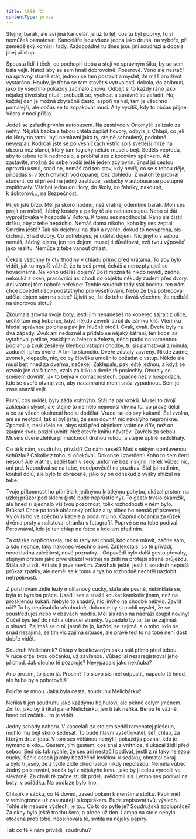 ```yaml
---
title: 1958 (2)
contentType: prose
---
```


<section>

Stejnej barák, ale asi jiná kancelář, je už to let, cos tu byl poprvý, to si nemůžeš pamatovat. Kanceláře jsou všude jedna jako druhá, na výboře, při zemědělský komisi i tady. Každopádně tu dnes jsou jiní soudruzi a docela jinej přístup.

Spousta lidí, i těch, co pochopili dobu a stojí ve správným šiku, by se sem bála vejít. Natož aby se sem hnali dobrovolně. Poserové. Vono ale nestačí na správný straně stát, jednou se tam postavit a myslet, že máš pro život vystaráno. Houby, je třeba se tam stavět s vytrvalostí, dokola, do zblbnutí, jako by všechno pokaždý začínalo znovu. Odbejt si to každý ráno jako nějakej divošskej rituál, probudit se, vychcat a správně se zařadit. No, každej den je možná zbytečně často, aspoň na vsi, tam je všechno pomalejší, ale občas se to zopakovat musí. A ty vycítíš, kdy to občas přijde. Včera v noci přišlo.

Jedeš se zařadit prvním autobusem. Na zastávce v Onomyšli zalízalo za nehty. Nějaká babka s tebou chtěla zaplíst hovory, odbyls ji. Chlapi, co jeli do Hory na ranní, byli nemluvní jako ty, stejně schoulený, podobně nevyspalí. Kodrcali jste se po vesničkách vstříc spíš světlejší mlze na obzoru než slunci, který tam logicky někde muselo bejt. Seděls vepředu, aby to tebou tolik nedrncalo, a probíral ses z kocoviny spánkem. Až zastavíte, možná do sebe hodíš ještě jeden acylpyrin. Snad jsi cestou opravdu usnul, snad ne, nemáš rád ten stav, kdy nevíš, co se s tebou děje, připadáš si v těch chvílích vodkopanej, bez dohledu. Z mátoh tě probral student, co si přised na jedný zastávce, sedačky v autobuse se postupně zaplňovaly. Všichni jedou do Hory, do školy, do fabriky, nakoupit, k doktorovi…, na Bezpečnost.

Přijeli jste brzo. Měl jsi skoro hodinu, než vrátnej odemkne barák. Moh ses projít po městě, žádný kostely a parky tě ale neinteresujou. Nebo si dát vyprošťováka v hospodě V Kotoru. K tomu ses neodhodlal. Ráno sis čistil držku, aby z tebe nepáchlo. Nemáš doma nikoho, koho by ses zeptal: Smrdím ještě? Tak sis dejchnul na dlaň a rychle, dokud to nevyprchá, sis čichnul. Snad dobrý. Co potřebuješ, je udělat dojem. Nic jinýho s sebou nemáš, žádný lejstra, jen ten dojem, musej ti důvěřovat, vzít tvou výpověď jako realitu. Nemůže z tebe vanout chlast.

Čekals všechny ty čtvrthodiny v chladu přímo před vratama. To aby bylo vidět, jak to myslíš vážně, že tu seš první, čekáš a nerozptyluješ se hovadinama. Na koho uděláš dojem? Dost možná tě nikdo nevidí, žádnej nekouká z oken, pracovníci asi chodí do objektu někudy zadem přes dvory. Ani vrátnej těm nahoře neřekne: Tenhle soudruh tady stál hodinu, ten nám chce povědět něco podstatnýho pro vyšetřování. Nebo že bys potřeboval udělat dojem sám na sebe? Ujistit se, že do toho dáváš všechno, že nedbáš na únorovou slotu?

Zkoumals zrovna svoje boty, jestli jim nenaneseš na koberec sajrajt z ulice, určitě tam maj koberce, když někdo zevnitř strčil do zámku klíč. Vteřinku hledal správnou polohu a pak jím hlučně otočil. Cvak, cvak. Dveře byly na dva západy. Zvuk ani nedozněl a přidalo se nějaký šátrání, ten kdosi asi vytahoval petlice, zaskřípalo železo o železo, něco padlo na kamennou podlahu a zvuk zesílený klenbou vstupní chodby, tu sis pamatoval z minula, zaduněl i přes dveře. A tím to skončilo. Dveře zůstaly zavřený. Nikde žádnej zvonek, klepadlo, nic, co by člověku umožnilo požádat o vstup. Někdo ale musí bejt hned za dveřma, nečekej. Zaklepals, pak ještě jednou, a když se ozvalo jen další ticho, vzals za kliku a dveře tě poslechly. Otvíraly se směrem dovnitř, jak to bejvá v domácnostech, opačně než v hospodách, kde se dveře otvíraj ven, aby nacamranci mohli snáz vypadnout. Sem je zase snazší vejít.

První, cos uviděl, byly záda vrátnýho. Stál na pár kroků. Musel to dvojí zaklepání slyšet, ale stejně to nemělo nejmenší vliv na to, co právě dělal a co za všech okolností hodlal dodělat. Vracel se do svý kukaně. Šel zvolna, ani se neotočil, tak si byl jistej, že sem dovnitř nic nekalýho nepronikne. Zpomalils, neslušelo se, abys stál před okýnkem vrátnice dřív, než on zaujme svou pozici uvnitř. Než otevře knihu návštěv. Zavřels za sebou. Musels dveře zlehka přimáčknout druhou rukou, a stejně úplně nedolíhaly.

Co tě k nám, soudruhu, přivádí? Co nám neseš? Máš s někým domluvenou schůzku? Cokoliv z toho jsi očekával. Dokonce i zavrčení: Koho to sem čerti nesou? Ale vrátnej, seděl tam v šedý uniformě bez insignií, neřek vůbec nic, ani prd. Nepodíval se na tebe, neodpověděl na pozdrav. Stál jsi nad ním, koukal dolů, ale bylo to obráceně, jako by on odněkud z výšky shlížel na tebe.

Tvoje přítomnost ho přiměla k jedinýmu krátkýmu pohybu, ukázal prstem na úzkej průzor pod sklem (jistě bude neprůstřelný). To gesto trvalo okamžik, ale hned si sjednalo vší tvou pozornost, tolik rozhodnosti v něm bylo. Průkaz! Chce po tobě občanský průkaz a ty blbec ho nemáš připravenej. Vylovils ho ve spěchu v kabele a podal mu ho. Čapnul občanku za růžek dvěma prsty a nalistoval stránku s fotografií. Poprvé se na tebe podíval. Porovnával, kdo je ten chlap na fotce a kdo ten před ním.

Ta otázka nepřicházela, tak to tady asi chodí, kdo chce mluvit, začne sám, a kdo nechce, taky nakonec všechno poví. Zablekotals, co tě přivádí, neodkladná záležitost, nové poznatky… Odpovědí bylo další gesto převahy, stejným prstem jako prve ukázal vrátnej na židli na protější straně průjezdu. Stála až u zdi. Ani sis jí prve nevšim. Zaváhals ještě, jestli ti soudruh nepodá průkaz zpátky, ale neměl se k tomu a tys ho rozhodně nechtěl nazlobit netrpělivostí.

Z polstrování židle lezly molitanový cucky, stála ale pevně, ne­kinklala se, byla to bytelná práce. Usadil ses a snažil koukat kamkoliv jinam, než na prosklenou kukaň. Nebylo to snadný, nic jinýho na chodbě nebylo. Zavřít oči? To by nepůsobilo věrohodně, dokonce by si mohli myslet, že se soustřeďuješ nebo v obavách modlíš. Měl sis ráno na nádraží koupit noviny! Čučel bys teď do nich a obracel stránky. Vypadalo by to, že se zajímáš o situaci. Zajímáš se o ni, jasně že jo, každej se zajímá, a o toho, kdo se snad nezajímá, se tím víc zajímá situace, ale právě teď to na tobě není dost dobře vidět.

Soudruh Melichárek? Chlap v kostkovaným saku stál přímo před tebou. V ruce držel tvou občanku, už zavřenou. Vůbec jsi nezaregistroval jeho příchod. Jak dlouho tě pozoruje? Nevypadals jako nekňuba?

Ano prosím, to jsem já. Prosím? To slovo sis měl odpustit, napadlo tě hned, ale huba byla pohotovější.

Pojďte se mnou. Jaká byla cesta, soudruhu Melichárku?

Neříká ti jen soudruhu jako každýmu hejhulovi, ale pěkně celým jménem. Zní to, jako by ti říkal pane Melichárku, jen ti tak neříká. Berou tě vážně, hned od začátku, to je vidět.

Jedny schody nahoru. V kanceláři za stolem seděl ramenatej plešoun, mohlo mu bejt skoro šedesát. To bude hlavní vyšetřovatel, šéf, chlap, za kterým druzí jdou. V tom ses většinou nemýlil, pokaž­dýs poznal, kdo je nýmand a kdo… Gestem, tím gestem, cos znal z vrátnice, ti ukázal židli před sebou. Sed sis tak rychle, že ses ani nestačil podívat, jestli z ní taky nelezou cucky. Šáhls aspoň jakoby bezděčně levičkou k sedáku, ohmatal okraj a bylo ti jasný, že z týdle židle chuchvalce nikdy nepolezou. Neměla vůbec žádný polstrování, sedák byl z nějakýho kovu, jako by ji celou vyrobili ve slévárně. Za chvíli tě začne studit prdel, uvědomil sis. Letmo ses podíval na boty: v pořádku. Na podlaze bylo lino.

Chlapík v sáčku, co tě doved, zased bokem k menšímu stolku. Papír měl v remingtonce už zasunutej i s kopírákem. Bude zapisovat tvůj výslech. Tohle ale nebude výslech, je to… Co to do pytle je? Soudružská spolupráce? Za okny bylo ještě trochu šero, a přece už den. Lampa na stole nebyla otočená proti tobě, neoslňovala tě, svítila na nějaký papíry.

Tak co tě k nám přivádí, soudruhu?

</section>
